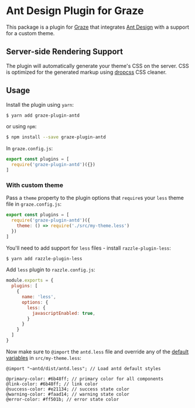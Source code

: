 # Ant Design Plugin for Graze
This package is a plugin for [Graze](https://github.com/elis/graze) that integrates [Ant Design](https://ant.design/) with a support for a custom theme.

## Server-side Rendering Support

The plugin will automatically generate your theme's CSS on the server. CSS is optimized for the generated markup using [dropcss](https://github.com/leeoniya/dropcss) CSS cleaner. 

## Usage

Install the plugin using `yarn`:

```bash
$ yarn add graze-plugin-antd
```

or using `npm`:

```bash
$ npm install --save graze-plugin-antd
```


In `graze.config.js`:

```js
export const plugins = [
  require('graze-plugin-antd')({})
]
```

### With custom theme

Pass a `theme` property to the plugin options that `require`s your `less` theme file in `graze.config.js`:
```js
export const plugins = [
  require('graze-plugin-antd')({
    theme: () => require('./src/my-theme.less')
  })
]
```

You'll need to add support for `less` files - install `razzle-plugin-less`:

```bash
$ yarn add razzle-plugin-less
```

Add `less` plugin to `razzle.config.js`:
```js
module.exports = {
  plugins: [
    {
      name: 'less',
      options: {
        less: {
          javascriptEnabled: true,
        }
      }
    }
  ]
}
```

Now make sure to `@import` the `antd.less` file and override any of the [default variables](https://github.com/ant-design/ant-design/blob/master/components/style/themes/default.less) in `src/my-theme.less`:

```less
@import "~antd/dist/antd.less"; // Load antd default styles

@primary-color: #6b48ff; // primary color for all components
@link-color: #6b48ff; // link color
@success-color: #e21134; // success state color
@warning-color: #faad14; // warning state color
@error-color: #ff501b; // error state color
```
